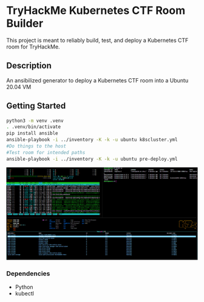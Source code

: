 # TryHackMe Kubernetes CTF Room Builder

This project is meant to reliably build, test, and deploy a Kubernetes CTF room for TryHackMe.

## Description

An ansibilized generator to deploy a Kubernetes CTF room into a Ubuntu 20.04 VM

## Getting Started

```bash
python3 -m venv .venv
. .venv/bin/activate
pip install ansible
ansible-playbook -i ../inventory -K -k -u ubuntu k8scluster.yml
#Do things to the host
#Test room for intended paths
ansible-playbook -i ../inventory -K -k -u ubuntu pre-deploy.yml
```

![All Up](./assets/allup.jpg)

### Dependencies

- Python
- kubectl
